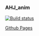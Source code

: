 ### AHJ_anim

[![Build status](https://ci.appveyor.com/api/projects/status/y8l3awnxt6l41jpg?svg=true)](https://ci.appveyor.com/project/CoolPaK/ahj-anim)

[Github Pages]()